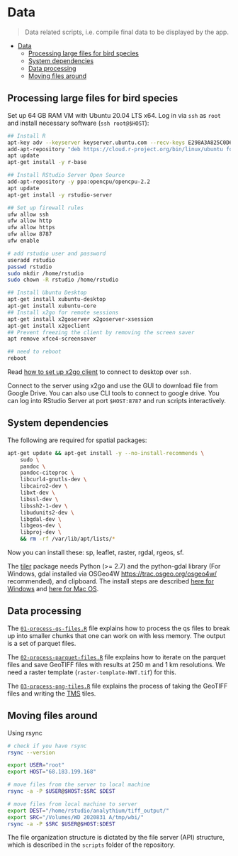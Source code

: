 # Data
> Data related scripts, i.e. compile final data to be displayed by the app.

- [Data](#data)
  - [Processing large files for bird species](#processing-large-files-for-bird-species)
  - [System dependencies](#system-dependencies)
  - [Data processing](#data-processing)
  - [Moving files around](#moving-files-around)

## Processing large files for bird species

Set up 64 GB RAM VM with Ubuntu 20.04 LTS x64. Log in via `ssh` as `root` and install necessary software (`ssh root@$HOST`):

```bash
## Install R
apt-key adv --keyserver keyserver.ubuntu.com --recv-keys E298A3A825C0D65DFD57CBB651716619E084DAB9
add-apt-repository "deb https://cloud.r-project.org/bin/linux/ubuntu focal-cran40/"
apt update
apt-get install -y r-base

## Install RStudio Server Open Source
add-apt-repository -y ppa:opencpu/opencpu-2.2
apt update
apt-get install -y rstudio-server

## Set up firewall rules
ufw allow ssh
ufw allow http
ufw allow https
ufw allow 8787
ufw enable

# add rstudio user and password
useradd rstudio
passwd rstudio
sudo mkdir /home/rstudio
sudo chown -R rstudio /home/rstudio

## Install Ubuntu Desktop
apt-get install xubuntu-desktop
apt-get install xubuntu-core
## Install x2go for remote sessions
apt-get install x2goserver x2goserver-xsession
apt-get install x2goclient
## Prevent freezing the client by removing the screen saver
apt remove xfce4-screensaver

## need to reboot
reboot
```

Read [how to set up x2go client](https://www.digitalocean.com/community/tutorials/how-to-set-up-a-remote-desktop-with-x2go-on-ubuntu-20-04) to connect to desktop over `ssh`.

Connect to the server using x2go and use the GUI to download file from Google Drive.
You can also use CLI tools to connect to google drive.
You can log into RStudio Server at port `$HOST:8787` and run scripts interactively.

## System dependencies

The following are required for spatial packages:

```bash
apt-get update && apt-get install -y --no-install-recommends \
    sudo \
    pandoc \
    pandoc-citeproc \
    libcurl4-gnutls-dev \
    libcairo2-dev \
    libxt-dev \
    libssl-dev \
    libssh2-1-dev \
    libudunits2-dev \
    libgdal-dev \
    libgeos-dev \
    libproj-dev \
    && rm -rf /var/lib/apt/lists/*
```

Now you can install these: sp, leaflet, raster, rgdal, rgeos, sf.

The [tiler](https://cran.r-project.org/web/packages/tiler/vignettes/tiler-intro.html) package needs Python (>= 2.7) and the python-gdal library (For Windows, gdal installed via OSGeo4W <https://trac.osgeo.org/osgeo4w/> recommended), and clipboard. The install steps are described [here for Windows](https://opensourceoptions.com/blog/how-to-install-gdal-for-python-with-pip-on-windows/) and [here for Mac OS](https://gist.github.com/kelvinn/f14f0fc24445a7994368f984c3e37724?permalink_comment_id=3074415#gistcomment-3074415).

## Data processing

The [`01-process-qs-files.R`](01-process-qs-files.R) file explains how to process the qs files to break up into smaller chunks that one can work on with less memory. The output is a set of parquet files.

The [`02-process-parquet-files.R`](02-process-parquet-files.R) file explains how to iterate on the parquet files and save GeoTIFF files with results at 250 m and 1 km resolutions. We need a raster template (`raster-template-NWT.tif`) for this.

The [`03-process-png-tiles.R`](03-process-png-tiles.R) file explains the process of taking the GeoTIFF files and writing the [TMS](https://en.wikipedia.org/wiki/Tile_Map_Service) tiles.

## Moving files around

Using rsync

```bash
# check if you have rsync
rsync --version

export USER="root"
export HOST="68.183.199.168"

# move files from the server to local machine
rsync -a -P $USER@$HOST:$SRC $DEST

# move files from local machine to server
export DEST="/home/rstudio/analythium/tiff_output/"
export SRC="/Volumes/WD 2020831 A/tmp/wbi/"
rsync -a -P $SRC $USER@$HOST:$DEST
```

The file organization structure is dictated by the file server (API) structure, which is described in the `scripts` folder of the repository.
